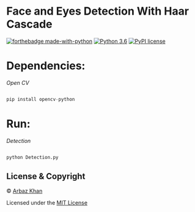 # Face and Eyes Detection With Haar Cascade


[![forthebadge made-with-python](http://ForTheBadge.com/images/badges/made-with-python.svg)](https://www.python.org/)                  [![Python 3.6](https://img.shields.io/badge/python-3.6-blue.svg)](https://www.python.org/downloads/release/python-360/)          [![PyPI license](https://img.shields.io/pypi/l/ansicolortags.svg)](https://pypi.python.org/pypi/ansicolortags/)


# Dependencies:

*Open CV*
```python

pip install opencv-python
```

# Run:
*Detection*
```python

python Detection.py
```

## License & Copyright
© [Arbaz Khan](https://arbazkhan4712.github.io/Contact.html)

Licensed under the [MIT License](License)
